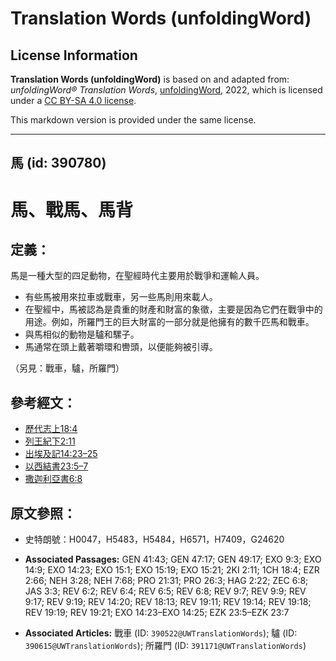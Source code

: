 # Translation Words (unfoldingWord)

## License Information

**Translation Words (unfoldingWord)** is based on and adapted from: _unfoldingWord® Translation Words_, [unfoldingWord](https://unfoldingword.org/utw), 2022, which is licensed under a [CC BY-SA 4.0 license](https://creativecommons.org/licenses/by-sa/4.0/legalcode.en).

This markdown version is provided under the same license.



--------------------------------

## 馬 (id: 390780)

馬、戰馬、馬背
=======

定義：
---

馬是一種大型的四足動物，在聖經時代主要用於戰爭和運輸人員。

* 有些馬被用來拉車或戰車，另一些馬則用來載人。
* 在聖經中，馬被認為是貴重的財產和財富的象徵，主要是因為它們在戰爭中的用途。例如，所羅門王的巨大財富的一部分就是他擁有的數千匹馬和戰車。
* 與馬相似的動物是驢和騾子。
* 馬通常在頭上戴著嚼環和轡頭，以便能夠被引導。

（另見：戰車，驢，所羅門）

參考經文：
-----

* [歷代志上18:4](https://ref.ly/1Chr18:4)
* [列王紀下2:11](https://ref.ly/2Kgs2:11)
* [出埃及記14:23–25](https://ref.ly/Exod14:23-Exod14:25)
* [以西結書23:5–7](https://ref.ly/Ezek23:5-Ezek23:7)
* [撒迦利亞書6:8](https://ref.ly/Zech6:8)

原文參照：
-----

* 史特朗號：H0047，H5483，H5484，H6571，H7409，G24620

* **Associated Passages:** GEN 41:43; GEN 47:17; GEN 49:17; EXO 9:3; EXO 14:9; EXO 14:23; EXO 15:1; EXO 15:19; EXO 15:21; 2KI 2:11; 1CH 18:4; EZR 2:66; NEH 3:28; NEH 7:68; PRO 21:31; PRO 26:3; HAG 2:22; ZEC 6:8; JAS 3:3; REV 6:2; REV 6:4; REV 6:5; REV 6:8; REV 9:7; REV 9:9; REV 9:17; REV 9:19; REV 14:20; REV 18:13; REV 19:11; REV 19:14; REV 19:18; REV 19:19; REV 19:21; EXO 14:23–EXO 14:25; EZK 23:5–EZK 23:7
* **Associated Articles:** 戰車 (ID: `390522@UWTranslationWords`); 驢 (ID: `390615@UWTranslationWords`); 所羅門 (ID: `391171@UWTranslationWords`)


